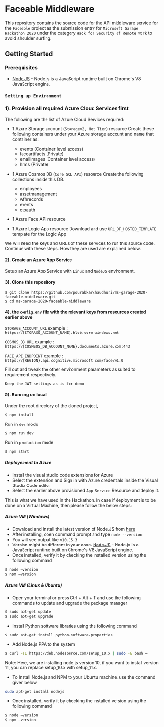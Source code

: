 # Faceable Middleware

This repository contains the source code for the API middleware service for the `Faceable` project as the submission entry for `Microsoft Garage Hackathon 2020` under the category `Hack for Security of Remote Work` to avoid shoulder surfing.

## Getting Started

### Prerequisites
- [Node.JS](https://nodejs.org/en/) - Node.js is a JavaScript runtime built on Chrome's V8 JavaScript engine.

### `Setting up Environment`

### 1). Provision all required Azure Cloud Services first
The following are the list of Azure Cloud Services required:
- 1 Azure Storage account (`Storagev2, Hot Tier`) resource
Create these following containers under your Azure storage account and name that container as:
  - events (Container level access)
  - faceartifacts (Private)
  - emailimages (Container level access)
  - hrms (Private)
 
- 1 Azure Cosmos DB (`Core SQL API`) resource
Create the following collections inside this DB.
  - employees
  - assetmanagement
  - wfhrecords
  - events
  - otpauth
  
- 1 Azure Face API resource
- 1 Azure Logic App resource
Download and use `URL_OF_HOSTED_TEMPLATE` template for the Logic App

We will need the keys and URLs of these services to run this source code. Continue with these steps. How they are used are explained below.


#### 2). Create an Azure App Service
Setup an Azure App Service with `Linux` and `NodeJS` environment.

#### 3). Clone this repository
```
$ git clone https://github.com/pourabkarchaudhuri/ms-garage-2020-faceable-middleware.git
$ cd ms-garage-2020-faceable-middleware
````
#### 4). the `config.env` file with the relevant keys from resources created earlier above
`STORAGE_ACCOUNT_URL` example :` https://{STORAGE_ACCOUNT_NAME}.blob.core.windows.net` 

`COSMOS_DB_URL` example : `https://{COSMSOS_DB_ACCOUNT_NAME}.documents.azure.com:443` 

`FACE_API_ENDPOINT` example : `https://{REGION}.api.cognitive.microsoft.com/face/v1.0`

Fill out and tweak the other environment parameters as suited to requirement respectively.

`Keep the JWT settings as is for demo`
#### 5). Running on local:
Under the root directory of the cloned project,
```bash
$ npm install
```
Run in `dev` mode
```bash
$ npm run dev
```
Run in `production` mode
```bash
$ npm start
```
##### Deployement to Azure
* Install the visual studio code extensions for Azure
* Select the extension and Sign in with Azure credentials inside the Visual Studio Code editor
* Select the earlier above provisioned `App Service` Resource and deploy it.

This is what we have used in the Hackathon. In case if deployment is to be done on a Virtual Machine, then please follow the below steps:

##### Azure VM (Windows)

- Download and install the latest version of Node.JS from [here](https://nodejs.org/en/) 
- After installing, open command prompt and type ```node --version```
- You will see output like ```v10.15.3```
- Version might be different in your case.
[Node.JS](https://nodejs.org/en/) - Node.js is a JavaScript runtime built on Chrome's V8 JavaScript engine.
- Once installed, verify it by checking the installed version using the following command
```bash
$ node –version
$ npm –version
```
##### Azure VM (Linux & Ubuntu)
- Open your terminal or press Ctrl + Alt + T and use the following commands to update and upgrade the package manager
```bash
$ sudo apt-get update
$ sudo apt-get upgrade
```
- Install Python software libraries using the following command
```bash
$ sudo apt-get install python-software-properties
```

- Add Node.js PPA to the system
```bash
$ curl -sL https://deb.nodesource.com/setup_10.x | sudo -E bash –
```
Note: Here, we are installing node.js version 10, if you want to install version 11, you can replace setup_10.x with setup_11.x.

- To Install Node.js and NPM to your Ubuntu machine, use the command given below
```bash
sudo apt-get install nodejs
```

- Once installed, verify it by checking the installed version using the following command
```bash
$ node –version
$ npm –version
```

